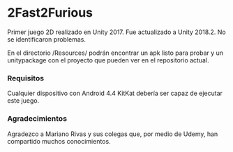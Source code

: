 # 2Fast2Furious
Primer juego 2D realizado en Unity 2017.
Fue actualizado a Unity 2018.2. No se identificaron problemas.

En el directorio /Resources/ podrán encontrar un apk listo para probar y un unitypackage con el proyecto que pueden ver en el repositorio actual.

### Requisitos
Cualquier dispositivo con Android 4.4 KitKat debería ser capaz de ejecutar este juego.

### Agradecimientos
Agradezco a Mariano Rivas y sus colegas que, por medio de Udemy, han compartido muchos conocimientos. 
